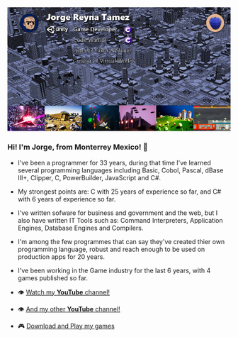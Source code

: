 <img src=https://github.com/gq5154/gq5154/blob/main/p01.png>

### Hi! I'm Jorge, from Monterrey Mexico! 👋

- I've been a programmer for 33 years, during that time I've learned several programming languages including Basic, Cobol, Pascal, dBase III+, Clipper, C, PowerBuilder, JavaScript and C#. 

- My strongest points are: C with 25 years of experience so far, and C# with 6 years of experience so far.

- I've written sofware for business and government and the web, but I also have written IT Tools such as: Command Interpreters, Application Engines, Database Engines and Compilers.

- I'm among the few programmes that can say they've created thier own programming language, robust and reach enough to be used on production apps for 20 years.

- I've been working in the Game industry for the last 6 years, with 4 games published so far.

- :eye: [Watch my **YouTube** channel!](https://www.youtube.com/channel/UCZJ5P3fYsnhy7C5Ea7FQaTg) 
- :eye: [And my other **YouTube** channel!](https://www.youtube.com/channel/UCYTMWWpqlX2aFraXz_Cbp2A)
- :video_game: [Download and Play my games](https://georgeq.itch.io)

